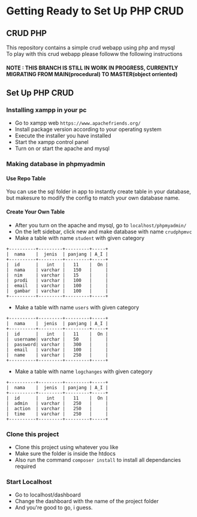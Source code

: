 # Getting Ready to Set Up PHP CRUD

## CRUD PHP 
This repository contains a simple crud webapp using php and mysql <br>
To play with this crud webapp please followw the following instructions

#### NOTE : THIS BRANCH IS STILL IN WORK IN PROGRESS, CURRENTLY MIGRATING FROM MAIN(procedural) TO MASTER(object orriented)

## Set Up PHP CRUD
### Installing xampp in your pc
- Go to xampp web ```https://www.apachefriends.org/```
- Install package version according to your operating system
- Execute the installer you have installed
- Start the xampp control panel
- Turn on or start the apache and mysql

### Making database in phpmyadmin

#### Use Repo Table
You can use the sql folder in app to instantly create table in your database, but makesure to modify the config 
to match your own database name.

#### Create Your Own Table
- After you turn on the apache and mysql, go to ```localhost/phpmyadmin/```
- On the left sidebar, click new and make database with name ```crudphpmvc```
- Make a table with name ```student``` with given category
```
+----------+---------+---------+-----+
|  nama    |  jenis  | panjang | A_I |
+----------+---------+---------+-----+
|  id      |   int   |   11    |  On |
|  nama    | varchar |   150   |     |
|  nim     | varchar |   15    |     |
|  prodi   | varchar |   100   |     |
|  email   | varchar |   100   |     |
|  gambar  | varchar |   100   |     |
+----------+---------+---------+-----+
```
- Make a table with name ```users``` with given category
```
+----------+---------+---------+-----+
|  nama    |  jenis  | panjang | A_I |
+----------+---------+---------+-----+
|  id      |   int   |   11    |  On |
|  username| varchar |   50    |     |
|  password| varchar |   300   |     |
|  email   | varchar |   100   |     |
|  name    | varchar |   250   |     |
+----------+---------+---------+-----+
```
- Make a table with name ```logchanges``` with given category
```
+----------+---------+---------+-----+
|  nama    |  jenis  | panjang | A_I |
+----------+---------+---------+-----+
|  id      |   int   |   11    |  On |
|  admin   | varchar |   250   |     |
|  action  | varchar |   250   |     |
|  time    | varchar |   250   |     |
+----------+---------+---------+-----+
```

### Clone this project
- Clone this project using whatever you like 
- Make sure the folder is inside the htdocs 
- Also run the command ```composer install``` to install all dependancies required

### Start Localhost
- Go to localhost/dashboard
- Change the dashboard with the name of the project folder
- And you're good to go, i guess.